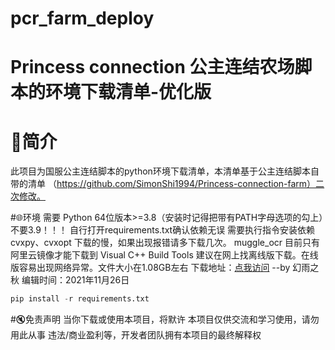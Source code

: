 # pcr_farm_deploy

#   Princess connection 公主连结农场脚本的环境下载清单-优化版

# 📑简介
此项目为国服公主连结脚本的python环境下载清单，本清单基于公主连结脚本自带的清单
（https://github.com/SimonShi1994/Princess-connection-farm）二次修改。

#🌐环境
	需要 Python 64位版本>=3.8（安装时记得把带有PATH字母选项的勾上）不要3.9！！！
  自行打开requirements.txt确认依赖无误
  需要执行指令安装依赖
	cvxpy、cvxopt 下载的慢，如果出现报错请多下载几次。
	muggle_ocr 目前只有阿里云镜像才能下载到
	Visual C++ Build Tools 建议在网上找离线版下载。在线版容易出现网络异常。文件大小在1.08GB左右
	下载地址：[点我访问](https://blog.csdn.net/weixin_42101599/article/details/120265289)
	--by 幻雨之秋 编辑时间：2021年11月26日

```python
pip install -r requirements.txt
```

#🔇免责声明
 当你下载或使用本项目，将默许
 本项目仅供交流和学习使用，请勿用此从事 违法/商业盈利等，开发者团队拥有本项目的最终解释权
